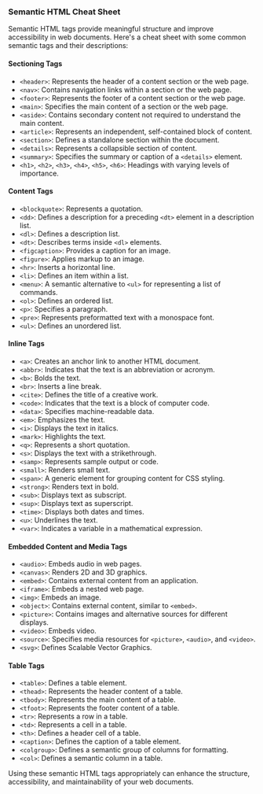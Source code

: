 ### Semantic HTML Cheat Sheet

Semantic HTML tags provide meaningful structure and improve accessibility in web documents. Here's a cheat sheet with some common semantic tags and their descriptions:

#### Sectioning Tags

- `<header>`: Represents the header of a content section or the web page.
- `<nav>`: Contains navigation links within a section or the web page.
- `<footer>`: Represents the footer of a content section or the web page.
- `<main>`: Specifies the main content of a section or the web page.
- `<aside>`: Contains secondary content not required to understand the main content.
- `<article>`: Represents an independent, self-contained block of content.
- `<section>`: Defines a standalone section within the document.
- `<details>`: Represents a collapsible section of content.
- `<summary>`: Specifies the summary or caption of a `<details>` element.
- `<h1>`, `<h2>`, `<h3>`, `<h4>`, `<h5>`, `<h6>`: Headings with varying levels of importance.

#### Content Tags

- `<blockquote>`: Represents a quotation.
- `<dd>`: Defines a description for a preceding `<dt>` element in a description list.
- `<dl>`: Defines a description list.
- `<dt>`: Describes terms inside `<dl>` elements.
- `<figcaption>`: Provides a caption for an image.
- `<figure>`: Applies markup to an image.
- `<hr>`: Inserts a horizontal line.
- `<li>`: Defines an item within a list.
- `<menu>`: A semantic alternative to `<ul>` for representing a list of commands.
- `<ol>`: Defines an ordered list.
- `<p>`: Specifies a paragraph.
- `<pre>`: Represents preformatted text with a monospace font.
- `<ul>`: Defines an unordered list.

#### Inline Tags

- `<a>`: Creates an anchor link to another HTML document.
- `<abbr>`: Indicates that the text is an abbreviation or acronym.
- `<b>`: Bolds the text.
- `<br>`: Inserts a line break.
- `<cite>`: Defines the title of a creative work.
- `<code>`: Indicates that the text is a block of computer code.
- `<data>`: Specifies machine-readable data.
- `<em>`: Emphasizes the text.
- `<i>`: Displays the text in italics.
- `<mark>`: Highlights the text.
- `<q>`: Represents a short quotation.
- `<s>`: Displays the text with a strikethrough.
- `<samp>`: Represents sample output or code.
- `<small>`: Renders small text.
- `<span>`: A generic element for grouping content for CSS styling.
- `<strong>`: Renders text in bold.
- `<sub>`: Displays text as subscript.
- `<sup>`: Displays text as superscript.
- `<time>`: Displays both dates and times.
- `<u>`: Underlines the text.
- `<var>`: Indicates a variable in a mathematical expression.

#### Embedded Content and Media Tags

- `<audio>`: Embeds audio in web pages.
- `<canvas>`: Renders 2D and 3D graphics.
- `<embed>`: Contains external content from an application.
- `<iframe>`: Embeds a nested web page.
- `<img>`: Embeds an image.
- `<object>`: Contains external content, similar to `<embed>`.
- `<picture>`: Contains images and alternative sources for different displays.
- `<video>`: Embeds video.
- `<source>`: Specifies media resources for `<picture>`, `<audio>`, and `<video>`.
- `<svg>`: Defines Scalable Vector Graphics.

#### Table Tags

- `<table>`: Defines a table element.
- `<thead>`: Represents the header content of a table.
- `<tbody>`: Represents the main content of a table.
- `<tfoot>`: Represents the footer content of a table.
- `<tr>`: Represents a row in a table.
- `<td>`: Represents a cell in a table.
- `<th>`: Defines a header cell of a table.
- `<caption>`: Defines the caption of a table element.
- `<colgroup>`: Defines a semantic group of columns for formatting.
- `<col>`: Defines a semantic column in a table.

Using these semantic HTML tags appropriately can enhance the structure, accessibility, and maintainability of your web documents.